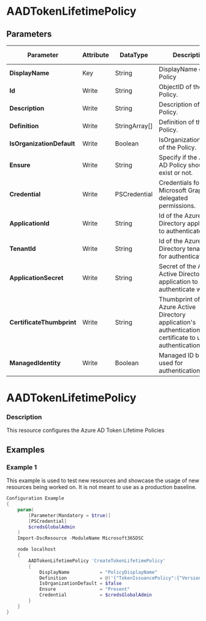 ﻿# AADTokenLifetimePolicy

## Parameters

| Parameter | Attribute | DataType | Description | Allowed Values |
| --- | --- | --- | --- | --- |
| **DisplayName** | Key | String | DisplayName of the Policy ||
| **Id** | Write | String | ObjectID of the Policy. ||
| **Description** | Write | String | Description of the Policy. ||
| **Definition** | Write | StringArray[] | Definition of the Policy. ||
| **IsOrganizationDefault** | Write | Boolean | IsOrganizationDefault of the Policy. ||
| **Ensure** | Write | String | Specify if the Azure AD Policy should exist or not. |Present, Absent|
| **Credential** | Write | PSCredential | Credentials for the Microsoft Graph delegated permissions. ||
| **ApplicationId** | Write | String | Id of the Azure Active Directory application to authenticate with. ||
| **TenantId** | Write | String | Id of the Azure Active Directory tenant used for authentication. ||
| **ApplicationSecret** | Write | String | Secret of the Azure Active Directory application to authenticate with. ||
| **CertificateThumbprint** | Write | String | Thumbprint of the Azure Active Directory application's authentication certificate to use for authentication. ||
| **ManagedIdentity** | Write | Boolean | Managed ID being used for authentication. ||

# AADTokenLifetimePolicy

### Description

This resource configures the Azure AD Token Lifetime Policies

## Examples

### Example 1

This example is used to test new resources and showcase the usage of new resources being worked on.
It is not meant to use as a production baseline.

```powershell
Configuration Example
{
    param(
        [Parameter(Mandatory = $true)]
        [PSCredential]
        $credsGlobalAdmin
    )
    Import-DscResource -ModuleName Microsoft365DSC

    node localhost
    {
        AADTokenLifetimePolicy 'CreateTokenLifetimePolicy'
        {
            DisplayName           = "PolicyDisplayName"
            Definition            = @('{"TokenIssuancePolicy":{"Version": 1,"SigningAlgorithm": "http://www.w3.org/2000/09/xmldsig#rsa-sha1","TokenResponseSigningPolicy": "TokenOnly","SamlTokenVersion": "2.0"}}')
            IsOrganizationDefault = $false
            Ensure                = "Present"
            Credential            = $credsGlobalAdmin
        }
    }
}
```

